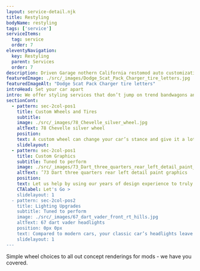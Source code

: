 ```yaml
---
layout: service-detail.njk
title: Restyling
bodyName: restyling
tags: ['service']
serviceItems:
  tag: service
  order: 7
eleventyNavigation:
  key: Restyling
  parent: Services
  order: 7
description: Driven Garage nothern California restomod auto customization and repair shop  
featuredImage: ./src/_images/Dodge_Scat_Pack_Charger_tire_letters.jpg
featuredImageAlt: "Dodge Scat Pack Charger tire letters"
introHead: Set your car apart
intro: We offer styling services that don’t jump on trend bandwagons and can give you that right touch to set you apart from the other cars at the show. Whether it’s choosing the right wheels, subtle mods, graphics, interior treatments or a complete restyling - we have professional designers that can help make the choices that make a difference.
sectionCont:
  - pattern: sec-2col-pos1
    title: Custom Wheels and Tires
    subtitle: 
    image: ./src/_images/78_Chevelle_silver_wheel.jpg
    altText: 78 Chevelle silver wheel
    position: 
    text: A custom wheel can change your car’s stance and give it a lot more personality. The challenge with classic cars is the specific wheel size and bolt pattern. We’ll make sure we match the correct wheel and tire to your car to provide an improved, and safe, driving experience.
    slidelayout:
  - pattern: sec-2col-pos1
    title: Custom Graphics
    subtitle: Tuned to perform
    image: ./src/_images/73_Dart_three_quarters_rear_left_detail_paint_graphics.jpg
    altText: ’73 Dart three quarters rear left detail paint graphics
    position: 
    text: Let us help by using our years of design experience to truly personalize your ride and make it turn heads. Custom vinyl and painted graphics done in house utilizing both new and old school techniques. Everything we do has a professional designer's eye behind it.
    CTAlabel: Let's Go >
    slidelayout: 1
  - pattern: sec-2col-pos2
    title: Lighting Upgrades
    subtitle: Tuned to perform
    image: ./src/_images/67_dart_vader_front_rt_hills.jpg
    altText: 67 dart vader headlights
    position: 0px 0px
    text: Compared to modern cars, your classic car’s headlights leave you in the dark. LED replacement lamps offer farther-reaching light for safer nighttime driving. We can give you modern, improved lighting without compromising the classic vintage look.
    slidelayout: 1
---
```


Simple wheel choices to all out concept renderings for mods - we have you covered.